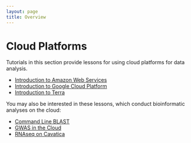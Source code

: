 ```yaml
---
layout: page
title: Overview
---
```


Cloud Platforms
=======================

Tutorials in this section provide lessons for using cloud platforms for data analysis.

- [Introduction to Amazon Web Services](Introduction_to_Amazon_Web_Services/introtoaws1.md)
- [Introduction to Google Cloud Platform](Introduction-to-GCP/index.md)
- [Introduction to Terra](Introduction-to-Terra/index.md)


You may also be interested in these lessons, which conduct bioinformatic analyses on the cloud:

- [Command Line BLAST](../Bioinformatic-Analyses/BLAST-Command-Line/BLAST1.md)
- [GWAS in the Cloud](../Bioinformatic-Analyses/GWAS-in-the-cloud/index.md)
- [RNAseq on Cavatica](../Bioinformatic-Analyses/RNAseq-on-Cavatica/rna_seq_1.md)
